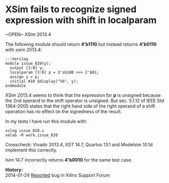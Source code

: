 
XSim fails to recognize signed expression with shift in localparam
==================================================================

~OPEN~ XSim 2013.4

The following module should return **4'b1110** but instead returns **4'b0110**
with xsim 2013.4:

    :::Verilog
    module issue_020(y);
      output [3:0] y;
      localparam [3:0] p = 3'sb100 >>> 2'b01;
      assign y = p;
      initial #10 $display("%b", y);
    endmodule

XSim 2013.4 seems to think that the expression for **p** is unsigned
because the 2nd operand to the shift operator is unsigned. But sec. 5.1.12
of IEEE Std 1364-2005 states that the right hand side of the right operand
of a shift operation has no effect on the signedness of the result.

In my tests I have run this module with:

    xvlog issue_020.v
    xelab -R work.issue_020

Crosscheck: Vivado 2013.4, XST 14.7, Quartus 13.1 and Modelsim 10.1d implement
this correctly.

Isim 14.7 incorrectly returns **4'b0010** for the same test case.

**History:**  
2014-01-24 [Reported](http://forums.xilinx.com/t5/Simulation-and-Verification/XSim-fails-to-recognize-signed-expression-with-shift-in/td-p/406617) bug in Xilinx Support Forum

